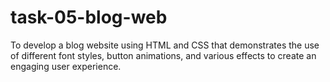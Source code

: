 # task-05-blog-web
To develop a blog website using HTML and CSS that demonstrates the use of different font styles, button animations, and various effects to create an engaging user experience.
